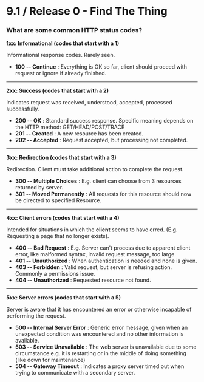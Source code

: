 # 9.1 / Release 0 - Find The Thing

### What are some common HTTP status codes?

**1xx: Informational (codes that start with a 1)**

Informational response codes. Rarely seen.

  * **100 -- Continue** : Everything is OK so far, client should proceed with request or ignore if already finished.

---

**2xx: Success (codes that start with a 2)**

Indicates request was received, understood, accepted, processed successfully.

  * **200 -- OK** : Standard success response. Specific meaning depends on the HTTP method: GET/HEAD/POST/TRACE
  * **201 -- Created** : A new resource has been created.
  * **202 -- Accepted** : Request accepted, but processing not completed.

---

**3xx: Redirection (codes that start with a 3)**

Redirection. Client must take additional action to complete the request.

  * **300 -- Multiple Choices** : E.g. client can choose from 3 resources returned by server.
  * **301 -- Moved Permanently** : All requests for this resource should now be directed to specified Resource.

---

**4xx: Client errors (codes that start with a 4)**

Intended for situations in which the **client** seems to have erred. (E.g. Requesting a page that no longer exists).

  * **400 -- Bad Request** : E.g. Server can't process due to apparent client error, like malformed syntax, invalid request message, too large.
  * **401 -- Unauthorized** : When authentication is needed and none is given.
  * **403 -- Forbidden** : Valid request, but server is refusing action. Commonly a permissions issue.
  * **404 -- Unauthorized** : Requested resource not found.

---

**5xx: Server errors (codes that start with a 5)**

Server is aware that it has encountered an error or otherwise incapable of performing the request.

  * **500 -- Internal Server Error** : Generic error message, given when an unexpected condition was encountered and no other information is available.
  * **503 -- Service Unavailable** : The web server is unavailable due to some circumstance e.g. it is restarting or in the middle of doing something (like down for maintenance)
  * **504 -- Gateway Timeout** : Indicates a proxy server timed out when trying to communicate with a secondary server.
